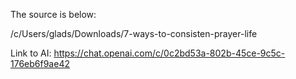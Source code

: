 
The source is below:


/c/Users/glads/Downloads/7-ways-to-consisten-prayer-life



Link to AI:
https://chat.openai.com/c/0c2bd53a-802b-45ce-9c5c-176eb6f9ae42
